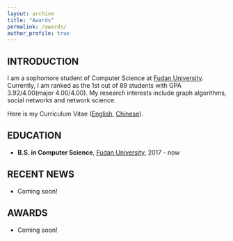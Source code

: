 ```yaml
---
layout: archive
title: "Awards"
permalink: /awards/
author_profile: true
---
```


## INTRODUCTION

I am a sophomore student of Computer Science at [Fudan University](http://www.fudan.edu.cn/en/). Currently, I am ranked as the 1st out of 89 students with GPA 3.92/4.00(major 4.00/4.00).  My research interests include graph algorithms, social networks and network science.

Here is my Curriculum Vitae ([English](), [Chinese]()).


## EDUCATION

- **B.S. in Computer Science**, [Fudan University](http://www.cs.fudan.edu.cn/), 2017 - now

## RECENT NEWS

- Coming soon!

## AWARDS

- Coming soon!
